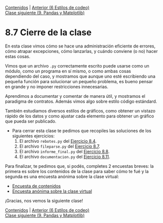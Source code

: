 [Contenidos](../Contenidos.md) \| [Anterior (6 Estilos de codeo)](06_Estilo.md)  
[Clase siguiente (9. Pandas y Matplotlib)](../09_Pandas_y_matplotlib/00_Resumen.md)

# 8.7 Cierre de la clase

En esta clase vimos cómo se hace una administración eficiente de errores, cómo atrapar excepciones, cómo lanzarlas, y cuándo conviene (o no) hacer estas cosas.

Vimos que un archivo `.py` correctamente escrito puede usarse como un módulo, como un programa en sí mismo, o como ambas cosas dependiendo del caso, y mostramos que aunque uno esté escribiendo una pequeña función para solucionar un pequeño problema, es bueno pensar en grande y no imponer restricciones innecesarias.

Aprendimos a documentar y comentar de manera útil, y mostramos el paradigma de contratos. Además vimos algo sobre estilo código estándard.

También estudiamos diversos estilos de gráficos, como obtener un vistazo rápido de los datos y como ajustar cada elemento para obtener un gráfico que pueda ser publicado.


* Para cerrar esta clase te pedimos que recopiles las soluciones de los siguientes ejercicios:
    1. El archivo `rebotes.py` del [Ejercicio 8.4](../08_Diseño_y_Especificacion/03_Modulo_principal.md#ejercicio-84-funcion-principal).
    1. El archivo `fileparse.py` del [Ejercicio 8.7](../08_Diseño_y_Especificacion/04_Flexibilidad.md#ejercicio-87-de-archivos-a-objetos-cual-archivos).
    2. El archivo `informe_final.py` del [Ejercicio 8.8](../08_Diseño_y_Especificacion/04_Flexibilidad.md#ejercicio-88-arreglemos-las-funciones-existentes).
    3. El archivo `documentacion.py` del [Ejercicio 8.11](../08_Diseño_y_Especificacion/05_Especificacion_y_Documentacion.md#ejercicio-811-funciones-y-documentacion).
    

Para finalizar, te pedimos que, si podés, completes 2 encuestas breves: la primera es sobre los contenidos de la clase para saber cómo te fué y la segunda es una encuesta anónima sobre la clase virtual:

* [Encuesta de contenidos](https://forms.gle/7HsJdCwYek9rLQZH9)
* [Encuesta anónima sobre la clase virtual](https://forms.gle/MoHfszVbSZTz9XNG6)


¡Gracias, nos vemos la siguiente clase!



[Contenidos](../Contenidos.md) \| [Anterior (6 Estilos de codeo)](06_Estilo.md)  
[Clase siguiente (9. Pandas y Matplotlib)](../09_Pandas_y_matplotlib/00_Resumen.md)

